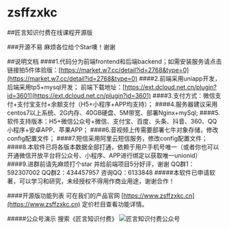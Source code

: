 
# zsffzxkc
##匠言知识付费在线课程开源版

###开源不易 麻烦各位给个Star噢！谢谢

##说明文档
####1.代码分为前端frontend和后端backend；如需安装服务请点击链接拍5件体验版：[https://market.w7.cc/detail?id=2768&type=0](https://market.w7.cc/detail?id=2768&type=0)
####2.前端采用uniapp开发，后端采用tp5+mysql开发；
前端下载地址：[https://ext.dcloud.net.cn/plugin?id=3601](https://ext.dcloud.net.cn/plugin?id=3601)
####3.支付方式：微信支付+支付宝支付+余额支付（H5+小程序+APP均支持）；
####4.服务器建议采用centos7以上系统、2G内存、40GB硬盘、5M带宽、部署Nginx+mySql;
####5.软件支持版本：H5+微信公众号+微信、支付宝、百度、头条、抖音、360、QQ小程序+安卓APP、苹果APP；
####6.音视频上传需要部署七牛对象存储，修改config配置文件；
####7.短信采用阿里云短信服务，修改config配置文件；
####8.本软件已将各版本数据全部打通，依赖于用户手机号唯一（或者你也可以开通微信开放平台将公众号、小程序、APP进行绑定以获取唯一unionid）
####9.进群前请先麻烦打个star 并给前端项目5分好评，谢谢 QQ群1：592307002 QQ群2：434457957 咨询QQ：6133848
#####本软件已申请软著，可以学习和研究，未经授权不得用作商业用途，谢谢合作！

####开源版功能列表 可在我们的产品官网 [https://www.zsffzxkc.cn](https://www.zsffzxkc.cn) 定价栏目查看功能详情。

#####公众号演示 搜索《匠言知识付费》
![匠言知识付费公众号](https://images.gitee.com/uploads/images/2020/1204/133646_fc59ad81_5692029.jpeg "qrcode_for_gh_5dd362b7fa9b_258 (1).jpg")

